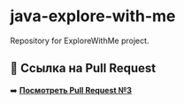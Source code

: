 # java-explore-with-me
Repository for ExploreWithMe project.

## 🔗 Ссылка на Pull Request

➡️ **[Посмотреть Pull Request №3](https://github.com/Ksenia-Fedoseeva/explore-with-me/pull/3)**
